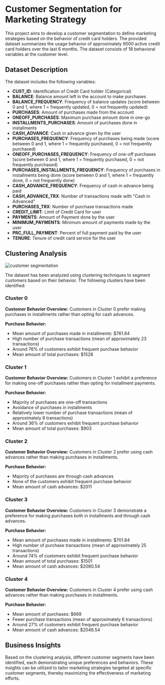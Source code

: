 # Customer Segmentation for Marketing Strategy

This project aims to develop a customer segmentation to define marketing strategies based on the behavior of credit card holders. The provided dataset summarizes the usage behavior of approximately 9000 active credit card holders over the last 6 months. The dataset consists of 18 behavioral variables at the customer level.

## Dataset Description

The dataset includes the following variables:

- **CUST_ID**: Identification of Credit Card holder (Categorical)
- **BALANCE**: Balance amount left in the account to make purchases
- **BALANCE_FREQUENCY**: Frequency of balance updates (score between 0 and 1, where 1 = frequently updated, 0 = not frequently updated)
- **PURCHASES**: Amount of purchases made from the account
- **ONEOFF_PURCHASES**: Maximum purchase amount done in one-go
- **INSTALLMENTS_PURCHASES**: Amount of purchases done in installments
- **CASH_ADVANCE**: Cash in advance given by the user
- **PURCHASES_FREQUENCY**: Frequency of purchases being made (score between 0 and 1, where 1 = frequently purchased, 0 = not frequently purchased)
- **ONEOFF_PURCHASES_FREQUENCY**: Frequency of one-off purchases (score between 0 and 1, where 1 = frequently purchased, 0 = not frequently purchased)
- **PURCHASES_INSTALLMENTS_FREQUENCY**: Frequency of purchases in installments being done (score between 0 and 1, where 1 = frequently done, 0 = not frequently done)
- **CASH_ADVANCE_FREQUENCY**: Frequency of cash in advance being paid
- **CASH_ADVANCE_TRX**: Number of transactions made with "Cash in Advanced"
- **PURCHASES_TRX**: Number of purchase transactions made
- **CREDIT_LIMIT**: Limit of Credit Card for user
- **PAYMENTS**: Amount of Payment done by the user
- **MINIMUM_PAYMENTS**: Minimum amount of payments made by the user
- **PRC_FULL_PAYMENT**: Percent of full payment paid by the user
- **TENURE**: Tenure of credit card service for the user

## Clustering Analysis
![customer segmentation](https://github.com/emadmagdy72/Customer-Segmentation-for-Marketing/assets/67216285/e0a964ec-1b7b-40d2-80f1-53a62965be6f)

The dataset has been analyzed using clustering techniques to segment customers based on their behavior. The following clusters have been identified:

### Cluster 0

**Customer Behavior Overview:**
Customers in Cluster 0 prefer making purchases in installments rather than opting for cash advances.

**Purchase Behavior:**
- Mean amount of purchases made in installments: $761.84
- High number of purchase transactions (mean of approximately 23 transactions)
- Around 76% of customers exhibit frequent purchase behavior
- Mean amount of total purchases: $1528

### Cluster 1

**Customer Behavior Overview:**
Customers in Cluster 1 exhibit a preference for making one-off purchases rather than opting for installment payments.

**Purchase Behavior:**
- Majority of purchases are one-off transactions
- Avoidance of purchases in installments
- Relatively lower number of purchase transactions (mean of approximately 8 transactions)
- Around 36% of customers exhibit frequent purchase behavior
- Mean amount of total purchases: $903

### Cluster 2

**Customer Behavior Overview:**
Customers in Cluster 2 prefer using cash advances rather than making purchases in installments.

**Purchase Behavior:**
- Majority of purchases are through cash advances
- None of the customers exhibit frequent purchase behavior
- Mean amount of cash advances: $2011

### Cluster 3

**Customer Behavior Overview:**
Customers in Cluster 3 demonstrate a preference for making purchases both in installments and through cash advances.

**Purchase Behavior:**
- Mean amount of purchases made in installments: $701.84
- High number of purchase transactions (mean of approximately 25 transactions)
- Around 74% of customers exhibit frequent purchase behavior
- Mean amount of total purchases: $1501
- Mean amount of cash advances: $2080.54

### Cluster 4

**Customer Behavior Overview:**
Customers in Cluster 4 prefer using cash advances rather than making purchases in installments.

**Purchase Behavior:**
- Mean amount of purchases: $669
- Fewer purchase transactions (mean of approximately 6 transactions)
- Around 27% of customers exhibit frequent purchase behavior
- Mean amount of cash advances: $2046.54

## Business Insights

Based on the clustering analysis, different customer segments have been identified, each demonstrating unique preferences and behaviors. These insights can be utilized to tailor marketing strategies targeted at specific customer segments, thereby maximizing the effectiveness of marketing efforts.
